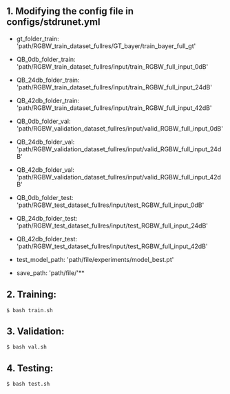 ## 1. Modifying the config file in configs/stdrunet.yml
- gt_folder_train: 'path/RGBW_train_dataset_fullres/GT_bayer/train_bayer_full_gt'
- QB_0db_folder_train: 'path/RGBW_train_dataset_fullres/input/train_RGBW_full_input_0dB'
- QB_24db_folder_train: 'path/RGBW_train_dataset_fullres/input/train_RGBW_full_input_24dB'
- QB_42db_folder_train: 'path/RGBW_train_dataset_fullres/input/train_RGBW_full_input_42dB'

- QB_0db_folder_val: 'path/RGBW_validation_dataset_fullres/input/valid_RGBW_full_input_0dB'
- QB_24db_folder_val: 'path/RGBW_validation_dataset_fullres/input/valid_RGBW_full_input_24dB'
- QB_42db_folder_val: 'path/RGBW_validation_dataset_fullres/input/valid_RGBW_full_input_42dB'

- QB_0db_folder_test: 'path/RGBW_test_dataset_fullres/input/test_RGBW_full_input_0dB'
- QB_24db_folder_test: 'path/RGBW_test_dataset_fullres/input/test_RGBW_full_input_24dB'
- QB_42db_folder_test: 'path/RGBW_test_dataset_fullres/input/test_RGBW_full_input_42dB'

- test_model_path: 'path/file/experiments/model_best.pt'
- save_path: 'path/file/'** 

## 2. Training:

```
$ bash train.sh
```

## 3. Validation:

```
$ bash val.sh
```

## 4. Testing:

```
$ bash test.sh
```